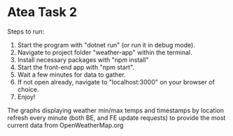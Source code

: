 # Atea Task 2

Steps to run:

1) Start the program with "dotnet run" (or run it in debug mode).
2) Navigate to project folder "weather-app" within the terminal.
3) Install necessary packages with "npm install"
4) Start the front-end app with "npm start".
5) Wait a few minutes for data to gather.
6) If not open already, navigate to "localhost:3000" on your browser of choice.
7) Enjoy!

 The graphs displaying weather min/max temps and timestamps by location refresh every minute (both BE, and FE update requests) to provide the most current data from OpenWeatherMap.org

